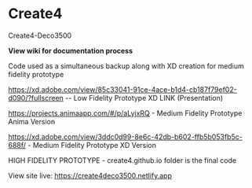 # Create4
Create4-Deco3500

**View wiki for documentation process**

Code used as a simultaneous backup along with XD creation for medium fidelity prototype 



https://xd.adobe.com/view/85c33041-91ce-4ace-b1d4-cb187f79ef02-d090/?fullscreen -- Low Fidelity Prototype XD LINK (Presentation) 

https://projects.animaapp.com/#/p/aLyjxRQ - Medium Fidelity Prototype Anima Version 

https://xd.adobe.com/view/3ddc0d99-8e6c-42db-b602-ffb5b053fb5c-688f/ - Medium Fidelity Prototype XD Version 

HIGH FIDELITY PROTOTYPE - create4.github.io folder is the final code 

View site live: https://create4deco3500.netlify.app
